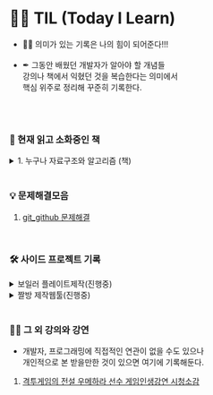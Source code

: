 # 👨‍💻‍ TIL (Today I Learn)

- 🏃‍♂️ 의미가 있는 기록은 나의 힘이 되어준다!!! <br /><br />
- ✒ 그동안 배웠던 개발자가 알아야 할 개념들       
강의나 책에서 익혔던 것을 복습한다는 의미에서        
핵심 위주로 정리해 꾸준히 기록한다.    
<br />
<br />


### 📖 현재 읽고 소화중인 책

<details>
<summary>1. 누구나 자료구조와 알고리즘 (책)</summary>
<div markdown="1">       

- [**-1장- 자료 구조가 중요한 까닭**](https://github.com/DragooCho/TIL/blob/main/%EB%88%84%EA%B5%AC%EB%82%98%20%EC%9E%90%EB%A3%8C%EA%B5%AC%EC%A1%B0%EC%99%80%20%EC%95%8C%EA%B3%A0%EB%A6%AC%EC%A6%98%20(%EC%B1%85)/1%EC%9E%A5_%EC%9E%90%EB%A3%8C%EA%B5%AC%EC%A1%B0%EA%B0%80_%EC%A4%91%EC%9A%94%ED%95%9C_%EA%B9%8C%EB%8B%AD.md)

- [**-2장- 알고리즘이 중요한 까닭**](https://github.com/DragooCho/TIL/blob/main/%EB%88%84%EA%B5%AC%EB%82%98%20%EC%9E%90%EB%A3%8C%EA%B5%AC%EC%A1%B0%EC%99%80%20%EC%95%8C%EA%B3%A0%EB%A6%AC%EC%A6%98%20(%EC%B1%85)/2%EC%9E%A5_%EC%95%8C%EA%B3%A0%EB%A6%AC%EC%A6%98%EC%9D%B4_%EC%A4%91%EC%9A%94%ED%95%9C_%EA%B9%8C%EB%8B%AD%20.md)

- [**-3장- 빅 오 표기법**](https://github.com/DragooCho/TIL/blob/main/%EB%88%84%EA%B5%AC%EB%82%98%20%EC%9E%90%EB%A3%8C%EA%B5%AC%EC%A1%B0%EC%99%80%20%EC%95%8C%EA%B3%A0%EB%A6%AC%EC%A6%98%20(%EC%B1%85)/3%EC%9E%A5_%EB%B9%85_%EC%98%A4_%ED%91%9C%EA%B8%B0%EB%B2%95.md)
  
- [**-4장- 빅 오로 코드 속도 올리기**](https://github.com/DragooCho/TIL/blob/main/%EB%88%84%EA%B5%AC%EB%82%98%20%EC%9E%90%EB%A3%8C%EA%B5%AC%EC%A1%B0%EC%99%80%20%EC%95%8C%EA%B3%A0%EB%A6%AC%EC%A6%98%20(%EC%B1%85)/4%EC%9E%A5_%EB%B9%85_%EC%98%A4%EB%A1%9C_%EC%BD%94%EB%93%9C_%EC%86%8D%EB%8F%84_%EC%98%AC%EB%A6%AC%EA%B8%B0.md)

- [**-5장- 빅 오를 사용하거나 사용하지 않는 코드 최적화**](https://github.com/DragooCho/TIL/blob/main/%EB%88%84%EA%B5%AC%EB%82%98%20%EC%9E%90%EB%A3%8C%EA%B5%AC%EC%A1%B0%EC%99%80%20%EC%95%8C%EA%B3%A0%EB%A6%AC%EC%A6%98%20(%EC%B1%85)/5%EC%9E%A5_%EB%B9%85%20%EC%98%A4%EB%A5%BC%20%EC%82%AC%EC%9A%A9%ED%95%98%EA%B1%B0%EB%82%98%20%EC%82%AC%EC%9A%A9%ED%95%98%EC%A7%80%20%EC%95%8A%EB%8A%94%20%EC%BD%94%EB%93%9C%20%EC%B5%9C%EC%A0%81%ED%99%94.md)

</div>
</details>

<br />

### 💡 문제해결모음
1. [git_github 문제해결](https://github.com/DragooCho/TIL/blob/main/%EB%AC%B8%EC%A0%9C%ED%95%B4%EA%B2%B0%EB%AA%A8%EC%9D%8C/git_github_%EB%AC%B8%EC%A0%9C%ED%95%B4%EA%B2%B0.md)

<br />


### 🛠 사이드 프로젝트 기록

<details>
<summary>보일러 플레이트제작(진행중)</summary>
<div markdown="1">       

1. [**프로젝트 준비와 Git 세팅**](https://github.com/DragooCho/TIL/blob/main/%EC%82%AC%EC%9D%B4%EB%93%9C%20%ED%94%84%EB%A1%9C%EC%A0%9D%ED%8A%B8%20%EA%B8%B0%EB%A1%9D/%EC%A7%A4%EB%B0%A9%20%EC%9D%B4%EB%AF%B8%EC%A7%80%20%ED%8E%B8%EC%A7%91%20%ED%88%B4/1.%ED%94%84%EB%A1%9C%EC%A0%9D%ED%8A%B8%20%EC%A4%80%EB%B9%84_and_git_%EC%84%B8%ED%8C%85.md)
  
2. [**서버 구축 and 개발도구 구축**](https://github.com/DragooCho/TIL/blob/main/%EC%82%AC%EC%9D%B4%EB%93%9C%20%ED%94%84%EB%A1%9C%EC%A0%9D%ED%8A%B8%20%EA%B8%B0%EB%A1%9D/%EC%A7%A4%EB%B0%A9%20%EC%9D%B4%EB%AF%B8%EC%A7%80%20%ED%8E%B8%EC%A7%91%20%ED%88%B4/2.%EC%84%9C%EB%B2%84_%EA%B5%AC%EC%B6%95and%EA%B0%9C%EB%B0%9C%EB%8F%84%EA%B5%AC_%EA%B5%AC%EC%B6%95.md)



</div>
</details>


<details>
<summary>짤방 제작웹툴(진행중)</summary>
<div markdown="1">       

1. [**CRA(Create-React-App)세팅**](https://github.com/DragooCho/TIL/blob/main/%EC%82%AC%EC%9D%B4%EB%93%9C%20%ED%94%84%EB%A1%9C%EC%A0%9D%ED%8A%B8%20%EA%B8%B0%EB%A1%9D/%EC%A7%A4%EB%B0%A9%20%EC%9D%B4%EB%AF%B8%EC%A7%80%20%ED%8E%B8%EC%A7%91%20%ED%88%B4/1.%ED%94%84%EB%A1%9C%EC%A0%9D%ED%8A%B8%20%EC%A4%80%EB%B9%84_and_git_%EC%84%B8%ED%8C%85.md)
  

</div>
</details>
<br />

### 👩‍🏫 그 외 강의와 강연  

- 개발자, 프로그래밍에 직접적인 연관이 없을 수도 있으나  
개인적으로 본 받을만한 것이 있으면 여기에 기록해둔다.

1. [격투게임의 전설 우메하라 선수 게임인생강연 시청소감](https://github.com/DragooCho/TIL/blob/main/%EA%B7%B8%20%EC%99%B8%20%EA%B0%95%EC%9D%98%20%EB%98%90%EB%8A%94%20%EA%B0%95%EC%97%B0/%EA%B2%A9%ED%88%AC%EA%B2%8C%EC%9E%84%EC%9D%98%20%EC%A0%84%EC%84%A4%20%EC%9A%B0%EB%A9%94%ED%95%98%EB%9D%BC%20%EC%84%A0%EC%88%98%20%EA%B2%8C%EC%9E%84%EC%9D%B8%EC%83%9D%EA%B0%95%EC%97%B0.md)

